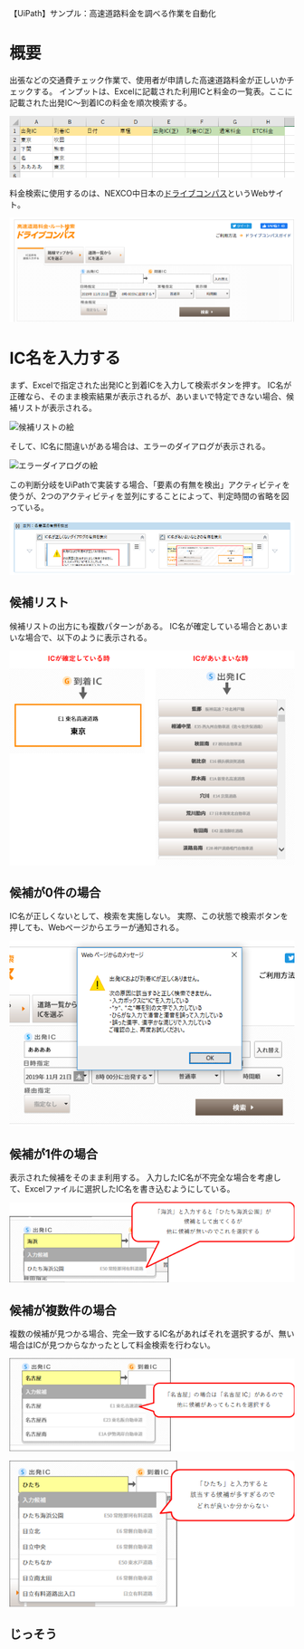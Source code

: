 
【UiPath】サンプル：高速道路料金を調べる作業を自動化

# 概要

出張などの交通費チェック作業で、使用者が申請した高速道路料金が正しいかチェックする。
インプットは、Excelに記載された利用ICと料金の一覧表。ここに記載された出発IC～到着ICの料金を順次検索する。

![](images/05.png)

料金検索に使用するのは、NEXCO中日本の[ドライブコンパス](https://dc.c-nexco.co.jp/dc/DriveCompass.html)というWebサイト。

![](images/06.png)

# IC名を入力する
まず、Excelで指定された出発ICと到着ICを入力して検索ボタンを押す。
IC名が正確なら、そのまま検索結果が表示されるが、あいまいで特定できない場合、候補リストが表示される。

![候補リストの絵]()

そして、IC名に間違いがある場合は、エラーのダイアログが表示される。

![エラーダイアログの絵]()

この判断分岐をUiPathで実装する場合、「要素の有無を検出」アクティビティを使うが、2つのアクティビティを並列にすることによって、判定時間の省略を図っている。

![並列で並んでいるアクティビティの絵](images/08.png)

## 候補リスト
候補リストの出方にも複数パターンがある。
IC名が確定している場合とあいまいな場合で、以下のように表示される。

![](images/07.png)






## 候補が0件の場合
IC名が正しくないとして、検索を実施しない。
実際、この状態で検索ボタンを押しても、Webページからエラーが通知される。

![](images/04.png)

## 候補が1件の場合
表示された候補をそのまま利用する。
入力したIC名が不完全な場合を考慮して、Excelファイルに選択したIC名を書き込むようにしている。

![](images/01.png)

## 候補が複数件の場合
複数の候補が見つかる場合、完全一致するIC名があればそれを選択するが、無い場合はICが見つからなかったとして料金検索を行わない。

![](images/03.png)

![](images/02.png)

 ## じっそう

 

 
